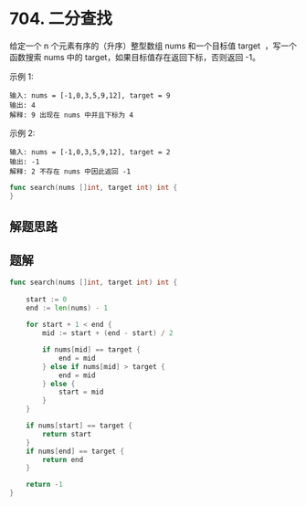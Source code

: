 # 704. 二分查找
给定一个 n 个元素有序的（升序）整型数组 nums 和一个目标值 target  ，写一个函数搜索 nums 中的 target，如果目标值存在返回下标，否则返回 -1。

示例 1:
```
输入: nums = [-1,0,3,5,9,12], target = 9
输出: 4
解释: 9 出现在 nums 中并且下标为 4
```
示例 2:
```
输入: nums = [-1,0,3,5,9,12], target = 2
输出: -1
解释: 2 不存在 nums 中因此返回 -1
```

```go
func search(nums []int, target int) int {
}
```

## 解题思路

## 题解

```go
func search(nums []int, target int) int {
    
    start := 0
    end := len(nums) - 1
    
    for start + 1 < end {
        mid := start + (end - start) / 2

        if nums[mid] == target {
            end = mid
        } else if nums[mid] > target {
            end = mid
        } else {
            start = mid
        }
    }

    if nums[start] == target {
        return start
    }
    if nums[end] == target {
        return end
    }

    return -1
}

```
